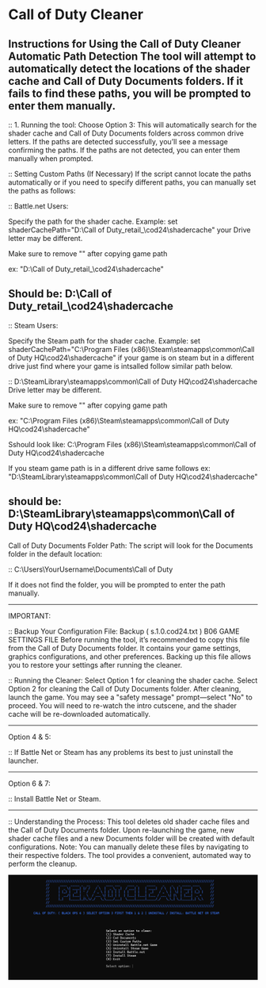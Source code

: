 # Call of Duty Cleaner

Instructions for Using the Call of Duty Cleaner Automatic Path Detection
The tool will attempt to automatically detect the locations of the shader cache 
and Call of Duty Documents folders. If it fails to find these paths, you will be prompted to enter them manually.
------------------------------------------------------------------------------------------------------------------

:: 1. Running the tool:
Choose Option 3: This will automatically search for the shader cache and Call of Duty Documents folders across common drive letters.
If the paths are detected successfully, you’ll see a message confirming the paths.
If the paths are not detected, you can enter them manually when prompted.

:: Setting Custom Paths (If Necessary)
If the script cannot locate the paths automatically or if you need to specify different paths, you can manually set the paths as follows:

:: Battle.net Users:

Specify the path for the shader cache. Example: set shaderCachePath="D:\Call of Duty\_retail_\cod24\shadercache"
your Drive letter may be different. 

Make sure to remove "" 
after copying game path

ex: "D:\Call of Duty\_retail_\cod24\shadercache" 

Should be: D:\Call of Duty\_retail_\cod24\shadercache
----------------------------------------

:: Steam Users:

Specify the Steam path for the shader cache. Example: 
set shaderCachePath="C:\Program Files (x86)\Steam\steamapps\common\Call of Duty HQ\cod24\shadercache"
if your game is on steam but in a different drive just find where your game is intsalled follow similar path below.

:: D:\SteamLibrary\steamapps\common\Call of Duty HQ\cod24\shadercache Drive letter may be different.

Make sure to remove "" 
after copying game path

ex: "C:\Program Files (x86)\Steam\steamapps\common\Call of Duty HQ\cod24\shadercache"

Sshould look like: C:\Program Files (x86)\Steam\steamapps\common\Call of Duty HQ\cod24\shadercache

If you steam game path is in a different drive same follows
ex: "D:\SteamLibrary\steamapps\common\Call of Duty HQ\cod24\shadercache"

should be: D:\SteamLibrary\steamapps\common\Call of Duty HQ\cod24\shadercache
----------------------------------------

Call of Duty Documents Folder Path:
The script will look for the Documents folder in the default location:

:: C:\Users\YourUsername\Documents\Call of Duty 

If it does not find the folder, you will be prompted to enter the path manually.

----------------------------------------

IMPORTANT:

:: Backup Your Configuration File:
Backup ( s.1.0.cod24.txt ) B06 GAME SETTINGS FILE
Before running the tool, it’s recommended to copy this file from the Call of Duty Documents folder. It contains your game settings, graphics configurations, and other preferences.
Backing up this file allows you to restore your settings after running the cleaner.

:: Running the Cleaner:
Select Option 1 for cleaning the shader cache.
Select Option 2 for cleaning the Call of Duty Documents folder.
After cleaning, launch the game. You may see a "safety message" prompt—select "No" to proceed.
You will need to re-watch the intro cutscene, and the shader cache will be re-downloaded automatically.

----------------------------------------

Option 4 & 5:

:: If Battle Net or Steam has any problems its best to just uninstall the launcher.

----------------------------------------

Option 6 & 7:

:: Install Battle Net or Steam.

----------------------------------------

::  Understanding the Process:
This tool deletes old shader cache files and the Call of Duty Documents folder.
Upon re-launching the game, new shader cache files and a new Documents folder will be created with default configurations.
Note: You can manually delete these files by navigating to their respective folders. The tool provides a convenient, automated way to perform the cleanup.

![Thumbnail Image](Thumbnail.png)


